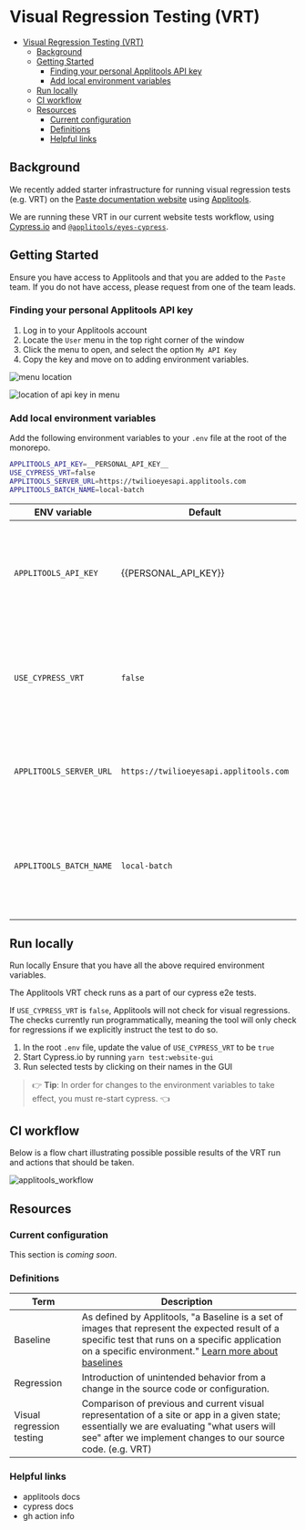 # Visual Regression Testing (VRT)

- [Visual Regression Testing (VRT)](#visual-regression-testing-vrt)
  - [Background](#background)
  - [Getting Started](#getting-started)
    - [Finding your personal Applitools API key](#finding-your-personal-applitools-api-key)
    - [Add local environment variables](#add-local-environment-variables)
  - [Run locally](#run-locally)
  - [CI workflow](#ci-workflow)
  - [Resources](#resources)
    - [Current configuration](#current-configuration)
    - [Definitions](#definitions)
    - [Helpful links](#helpful-links)

## Background

We recently added starter infrastructure for running visual regression tests (e.g. VRT) on the [Paste documentation website](https://paste.twilio.design/) using [Applitools](https://applitools.com/).

We are running these VRT in our current website tests workflow, using [Cypress.io](https://docs.cypress.io/ 'Learn more and view Cypress.io documentation') and [`@applitools/eyes-cypress`](https://www.npmjs.com/package/@applitools/eyes-cypress 'Learn more and view applitools eyes for Cypress.io documentation').

## Getting Started

Ensure you have access to Applitools and that you are added to the `Paste` team. If you do not have access, please request from one of the team leads.

### Finding your personal Applitools API key

1. Log in to your Applitools account
2. Locate the `User` menu in the top right corner of the window
3. Click the menu to open, and select the option `My API Key`
4. Copy the key and move on to adding environment variables.

![menu location](https://user-images.githubusercontent.com/18120906/153527942-75ffb375-d7bc-4b64-b877-07ac6c232dfc.png)

![location of api key in menu](https://user-images.githubusercontent.com/18120906/153527955-ee57e6a9-d3b2-4527-b125-fb20b82233d0.png)

### Add local environment variables

Add the following environment variables to your `.env` file at the root of the monorepo.

```bash
APPLITOOLS_API_KEY=__PERSONAL_API_KEY__
USE_CYPRESS_VRT=false
APPLITOOLS_SERVER_URL=https://twilioeyesapi.applitools.com
APPLITOOLS_BATCH_NAME=local-batch
```

| ENV variable            | Default                                | Description                                                                                 |
| ----------------------- | -------------------------------------- | ------------------------------------------------------------------------------------------- |
| `APPLITOOLS_API_KEY`    | {{PERSONAL_API_KEY}}                   | This is your personal api key, which you will use only if you need to run the VRT locally.  |
| `USE_CYPRESS_VRT`       | `false`                                | This controls whether or not the VRT will run. To test locally, change this value to `true` |
| `APPLITOOLS_SERVER_URL` | `https://twilioeyesapi.applitools.com` | This is our company's Applitools. You should not need to change this value.                 |
| `APPLITOOLS_BATCH_NAME` | `local-batch`                          | This provides a batch name for local runs; you should not need to change this value         |

## Run locally

Run locally
Ensure that you have all the above required environment variables.

The Applitools VRT check runs as a part of our cypress e2e tests.

If `USE_CYPRESS_VRT` is `false`, Applitools will not check for visual regressions. The checks currently run programmatically, meaning the tool will only check for regressions if we explicitly instruct the test to do so.

1. In the root `.env` file, update the value of `USE_CYPRESS_VRT` to be `true`
2. Start Cypress.io by running `yarn test:website-gui`
3. Run selected tests by clicking on their names in the GUI

> 👉 **Tip**: In order for changes to the environment variables to take effect, you must re-start cypress. 👈

## CI workflow

Below is a flow chart illustrating possible possible results of the VRT run and actions that should be taken.

![applitools_workflow](https://user-images.githubusercontent.com/18120906/153528014-ed80ed14-fda4-4843-bcfe-890072fbe539.png)

## Resources

### Current configuration

This section is _coming soon_.

### Definitions

| Term                      | Description                                                                                                                                                                                                                                                                                                                  |
| ------------------------- | ---------------------------------------------------------------------------------------------------------------------------------------------------------------------------------------------------------------------------------------------------------------------------------------------------------------------------- |
| Baseline                  | As defined by Applitools, "a Baseline is a set of images that represent the expected result of a specific test that runs on a specific application on a specific environment." [Learn more about baselines](https://help.applitools.com/hc/en-us/articles/360007188691-What-is-a-baseline-and-how-is-a-baseline-created)</a> |
| Regression                | Introduction of unintended behavior from a change in the source code or configuration.                                                                                                                                                                                                                                       |
| Visual regression testing | Comparison of previous and current visual representation of a site or app in a given state; essentially we are evaluating "what users will see" after we implement changes to our source code. (e.g. VRT)                                                                                                                    |

### Helpful links

- applitools docs
- cypress docs
- gh action info

